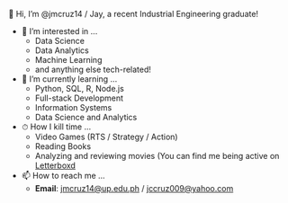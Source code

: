 👋 Hi, I’m @jmcruz14 / Jay, a recent Industrial Engineering graduate!

- 👀 I’m interested in ...
    - Data Science
    - Data Analytics
    - Machine Learning
    - and anything else tech-related!
- 🌱 I’m currently learning ...
    - Python, SQL, R, Node.js
    - Full-stack Development
    - Information Systems
    - Data Science and Analytics
- ⏱ How I kill time ...
    - Video Games (RTS / Strategy / Action)
    - Reading Books
    - Analyzing and reviewing movies (You can find me being active on [Letterboxd](https://letterboxd.com/tuesjays/)
- 📫 How to reach me ...
    - **Email**: jmcruz14@up.edu.ph / jccruz009@yahoo.com
<!---
jmcruz14/jmcruz14 is a ✨ special ✨ repository because its `README.md` (this file) appears on your GitHub profile.
You can click the Preview link to take a look at your changes.

- 💞️ I’m looking to collaborate on ...

--->
